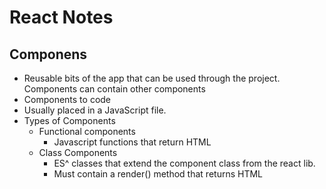 # React Notes

## Componens

-   Reusable bits of the app that can be used through the project. Components can contain other components
-   Components to code
-   Usually placed in a JavaScript file.
-   Types of Components
    -   Functional components
        -   Javascript functions that return HTML
    -   Class Components
        -   ES^ classes that extend the component class from the react lib.
        -   Must contain a render() method that returns HTML
